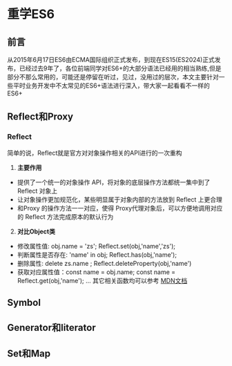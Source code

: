  # 重学ES6

## 前言

从2015年6月17日ES6由ECMA国际组织正式发布，到现在ES15(ES2024)正式发布，已经过去9年了，各位前端同学对ES6+的大部分语法已经用的相当熟练,但是部分不那么常用的，可能还是停留在听过，见过，没用过的层次，本文主要针对一些平时业务开发中不太常见的ES6+语法进行深入，带大家一起看看不一样的ES6+

## Reflect和Proxy

### Reflect

简单的说，Reflect就是官方对对象操作相关的API进行的一次重构

 1. **主要作用**
 
 - 提供了一个统一的对象操作 API，将对象的底层操作方法都统一集中到了 Reflect 对象上
 - 让对象操作更加规范化，某些明显属于对象内部的方法放到 Reflect 上更合理
 - 和Proxy 的操作方法一一对应，使得 Proxy代理对象后，可以方便地调用对应的 Reflect 方法完成原本的默认行为

2. **对比Object类**

- 修改属性值:  obj.name = 'zs'; Reflect.set(obj,'name','zs');
- 判断属性是否存在:  'name' in obj; Reflect.has(obj,'name');
- 删除属性: delete zs.name ; Reflect.deleteProperty(obj,'name')
- 获取对应属性值：const name = obj.name; const name = Reflect.get(obj,'name');
... 其它相关函数均可以参考
[MDN文档](https://developer.mozilla.org/zh-CN/docs/Web/JavaScript/Reference/Global_Objects/Reflect)


## Symbol


## Generator和literator


## Set和Map